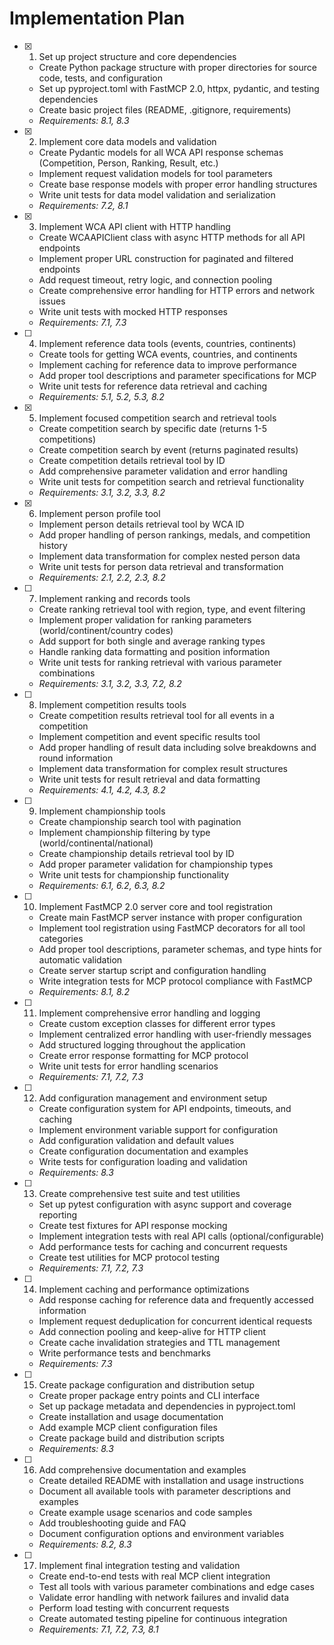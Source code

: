 # Implementation Plan

- [x] 1. Set up project structure and core dependencies
  - Create Python package structure with proper directories for source code, tests, and configuration
  - Set up pyproject.toml with FastMCP 2.0, httpx, pydantic, and testing dependencies
  - Create basic project files (README, .gitignore, requirements)
  - _Requirements: 8.1, 8.3_

- [x] 2. Implement core data models and validation
  - Create Pydantic models for all WCA API response schemas (Competition, Person, Ranking, Result, etc.)
  - Implement request validation models for tool parameters
  - Create base response models with proper error handling structures
  - Write unit tests for data model validation and serialization
  - _Requirements: 7.2, 8.1_

- [x] 3. Implement WCA API client with HTTP handling
  - Create WCAAPIClient class with async HTTP methods for all API endpoints
  - Implement proper URL construction for paginated and filtered endpoints
  - Add request timeout, retry logic, and connection pooling
  - Create comprehensive error handling for HTTP errors and network issues
  - Write unit tests with mocked HTTP responses
  - _Requirements: 7.1, 7.3_

- [ ] 4. Implement reference data tools (events, countries, continents)
  - Create tools for getting WCA events, countries, and continents
  - Implement caching for reference data to improve performance
  - Add proper tool descriptions and parameter specifications for MCP
  - Write unit tests for reference data retrieval and caching
  - _Requirements: 5.1, 5.2, 5.3, 8.2_

- [x] 5. Implement focused competition search and retrieval tools
  - Create competition search by specific date (returns 1-5 competitions)
  - Create competition search by event (returns paginated results)
  - Create competition details retrieval tool by ID
  - Add comprehensive parameter validation and error handling
  - Write unit tests for competition search and retrieval functionality
  - _Requirements: 3.1, 3.2, 3.3, 8.2_

- [x] 6. Implement person profile tool
  - Implement person details retrieval tool by WCA ID
  - Add proper handling of person rankings, medals, and competition history
  - Implement data transformation for complex nested person data
  - Write unit tests for person data retrieval and transformation
  - _Requirements: 2.1, 2.2, 2.3, 8.2_

- [ ] 7. Implement ranking and records tools
  - Create ranking retrieval tool with region, type, and event filtering
  - Implement proper validation for ranking parameters (world/continent/country codes)
  - Add support for both single and average ranking types
  - Handle ranking data formatting and position information
  - Write unit tests for ranking retrieval with various parameter combinations
  - _Requirements: 3.1, 3.2, 3.3, 7.2, 8.2_

- [ ] 8. Implement competition results tools
  - Create competition results retrieval tool for all events in a competition
  - Implement competition and event specific results tool
  - Add proper handling of result data including solve breakdowns and round information
  - Implement data transformation for complex result structures
  - Write unit tests for result retrieval and data formatting
  - _Requirements: 4.1, 4.2, 4.3, 8.2_

- [ ] 9. Implement championship tools
  - Create championship search tool with pagination
  - Implement championship filtering by type (world/continental/national)
  - Create championship details retrieval tool by ID
  - Add proper parameter validation for championship types
  - Write unit tests for championship functionality
  - _Requirements: 6.1, 6.2, 6.3, 8.2_

- [ ] 10. Implement FastMCP 2.0 server core and tool registration
  - Create main FastMCP server instance with proper configuration
  - Implement tool registration using FastMCP decorators for all tool categories
  - Add proper tool descriptions, parameter schemas, and type hints for automatic validation
  - Create server startup script and configuration handling
  - Write integration tests for MCP protocol compliance with FastMCP
  - _Requirements: 8.1, 8.2_

- [ ] 11. Implement comprehensive error handling and logging
  - Create custom exception classes for different error types
  - Implement centralized error handling with user-friendly messages
  - Add structured logging throughout the application
  - Create error response formatting for MCP protocol
  - Write unit tests for error handling scenarios
  - _Requirements: 7.1, 7.2, 7.3_

- [ ] 12. Add configuration management and environment setup
  - Create configuration system for API endpoints, timeouts, and caching
  - Implement environment variable support for configuration
  - Add configuration validation and default values
  - Create configuration documentation and examples
  - Write tests for configuration loading and validation
  - _Requirements: 8.3_

- [ ] 13. Create comprehensive test suite and test utilities
  - Set up pytest configuration with async support and coverage reporting
  - Create test fixtures for API response mocking
  - Implement integration tests with real API calls (optional/configurable)
  - Add performance tests for caching and concurrent requests
  - Create test utilities for MCP protocol testing
  - _Requirements: 7.1, 7.2, 7.3_

- [ ] 14. Implement caching and performance optimizations
  - Add response caching for reference data and frequently accessed information
  - Implement request deduplication for concurrent identical requests
  - Add connection pooling and keep-alive for HTTP client
  - Create cache invalidation strategies and TTL management
  - Write performance tests and benchmarks
  - _Requirements: 7.3_

- [ ] 15. Create package configuration and distribution setup
  - Create proper package entry points and CLI interface
  - Set up package metadata and dependencies in pyproject.toml
  - Create installation and usage documentation
  - Add example MCP client configuration files
  - Create package build and distribution scripts
  - _Requirements: 8.3_

- [ ] 16. Add comprehensive documentation and examples
  - Create detailed README with installation and usage instructions
  - Document all available tools with parameter descriptions and examples
  - Create example usage scenarios and code samples
  - Add troubleshooting guide and FAQ
  - Document configuration options and environment variables
  - _Requirements: 8.2, 8.3_

- [ ] 17. Implement final integration testing and validation
  - Create end-to-end tests with real MCP client integration
  - Test all tools with various parameter combinations and edge cases
  - Validate error handling with network failures and invalid data
  - Perform load testing with concurrent requests
  - Create automated testing pipeline for continuous integration
  - _Requirements: 7.1, 7.2, 7.3, 8.1_